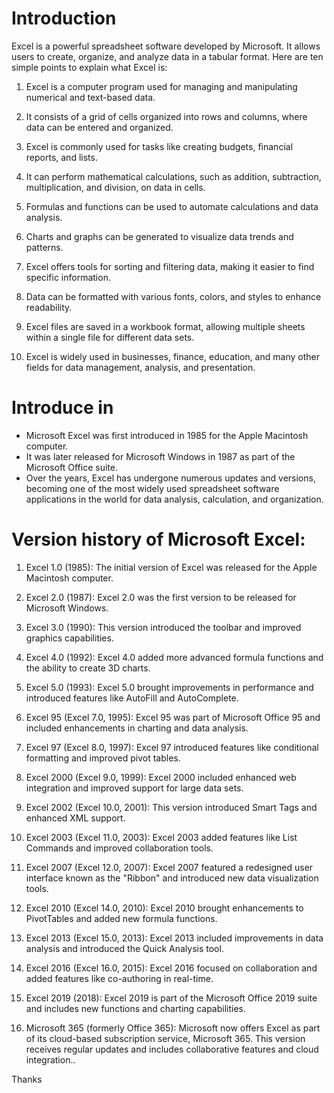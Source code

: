 # Introduction

Excel is a powerful spreadsheet software developed by Microsoft. It allows users to create, organize, and analyze data in a tabular format. Here are ten simple points to explain what Excel is:

1. Excel is a computer program used for managing and manipulating numerical and text-based data.

2. It consists of a grid of cells organized into rows and columns, where data can be entered and organized.

3. Excel is commonly used for tasks like creating budgets, financial reports, and lists.

4. It can perform mathematical calculations, such as addition, subtraction, multiplication, and division, on data in cells.

5. Formulas and functions can be used to automate calculations and data analysis.

6. Charts and graphs can be generated to visualize data trends and patterns.

7. Excel offers tools for sorting and filtering data, making it easier to find specific information.

8. Data can be formatted with various fonts, colors, and styles to enhance readability.

9. Excel files are saved in a workbook format, allowing multiple sheets within a single file for different data sets.

10. Excel is widely used in businesses, finance, education, and many other fields for data management, analysis, and presentation.

# Introduce in

* Microsoft Excel was first introduced in 1985 for the Apple Macintosh computer. 
* It was later released for Microsoft Windows in 1987 as part of the Microsoft Office suite. 
*  Over the years, Excel has undergone numerous updates and versions, becoming one of the most widely used spreadsheet software applications in the world for data analysis, calculation, and organization.


# Version history of Microsoft Excel:

1. Excel 1.0 (1985): The initial version of Excel was released for the Apple Macintosh computer.

2. Excel 2.0 (1987): Excel 2.0 was the first version to be released for Microsoft Windows.

3. Excel 3.0 (1990): This version introduced the toolbar and improved graphics capabilities.

4. Excel 4.0 (1992): Excel 4.0 added more advanced formula functions and the ability to create 3D charts.

5. Excel 5.0 (1993): Excel 5.0 brought improvements in performance and introduced features like AutoFill and AutoComplete.

6. Excel 95 (Excel 7.0, 1995): Excel 95 was part of Microsoft Office 95 and included enhancements in charting and data analysis.

7. Excel 97 (Excel 8.0, 1997): Excel 97 introduced features like conditional formatting and improved pivot tables.

8. Excel 2000 (Excel 9.0, 1999): Excel 2000 included enhanced web integration and improved support for large data sets.

9. Excel 2002 (Excel 10.0, 2001): This version introduced Smart Tags and enhanced XML support.

10. Excel 2003 (Excel 11.0, 2003): Excel 2003 added features like List Commands and improved collaboration tools.

11. Excel 2007 (Excel 12.0, 2007): Excel 2007 featured a redesigned user interface known as the "Ribbon" and introduced new data visualization tools.

12. Excel 2010 (Excel 14.0, 2010): Excel 2010 brought enhancements to PivotTables and added new formula functions.

13. Excel 2013 (Excel 15.0, 2013): Excel 2013 included improvements in data analysis and introduced the Quick Analysis tool.

14. Excel 2016 (Excel 16.0, 2015): Excel 2016 focused on collaboration and added features like co-authoring in real-time.

15. Excel 2019 (2018): Excel 2019 is part of the Microsoft Office 2019 suite and includes new functions and charting capabilities.

16. Microsoft 365 (formerly Office 365): Microsoft now offers Excel as part of its cloud-based subscription service, Microsoft 365. This version receives regular updates and includes collaborative features and cloud integration..

Thanks
